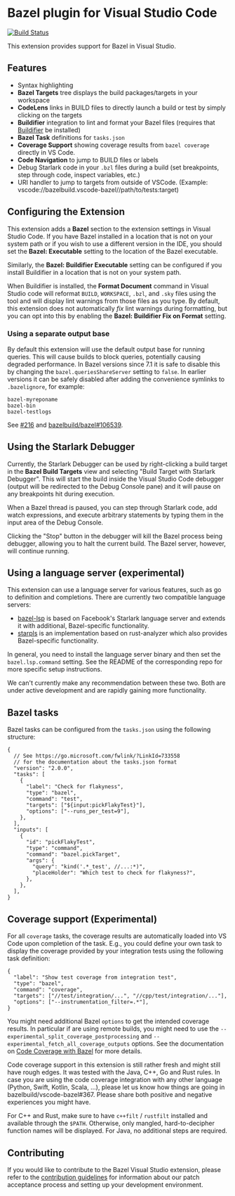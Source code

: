 # Bazel plugin for Visual Studio Code

[![Build Status](https://badge.buildkite.com/ecab448484315779ec28a95f8501b7f77a9a2abfc787037d5e.svg?branch=master)](https://buildkite.com/bazel/vscode-bazel-vs-bazel)

This extension provides support for Bazel in Visual Studio.

## Features

- Syntax highlighting
- **Bazel Targets** tree displays the build packages/targets in your
  workspace
- **CodeLens** links in BUILD files to directly launch a build or test by simply
  clicking on the targets
- **Buildifier** integration to lint and format your Bazel files (requires that
  [Buildifier](https://github.com/bazelbuild/buildtools/releases) be installed)
- **Bazel Task** definitions for `tasks.json`
- **Coverage Support** showing coverage results from `bazel coverage` directly
  in VS Code.
- **Code Navigation** to jump to BUILD files or labels
- Debug Starlark code in your `.bzl` files during a build (set breakpoints, step
  through code, inspect variables, etc.)
- URI handler to jump to targets from outside of VSCode. (Example: vscode://bazelbuild.vscode-bazel//path/to/tests:target)

## Configuring the Extension

This extension adds a **Bazel** section to the extension settings in Visual
Studio Code. If you have Bazel installed in a location that is not on your
system path or if you wish to use a different version in the IDE, you should
set the **Bazel: Executable** setting to the location of the Bazel executable.

Similarly, the **Bazel: Buildifier Executable** setting can be configured if
you install Buildifier in a location that is not on your system path.

When Buildifier is installed, the **Format Document** command in Visual Studio
code will reformat `BUILD`, `WORKSPACE`, `.bzl`, and `.sky` files using the
tool and will display lint warnings from those files as you type. By default,
this extension does not automatically _fix_ lint warnings during formatting,
but you can opt into this by enabling the **Bazel: Buildifier Fix on Format**
setting.

### Using a separate output base

By default this extension will use the default output base for running queries. This will cause builds to block queries, potentially causing degraded performance. In Bazel versions since 7.1 it is safe to disable this by changing the `bazel.queriesShareServer` setting to `false`. In earlier versions it can be safely disabled after adding the convenience symlinks to `.bazelignore`, for example:

```
bazel-myreponame
bazel-bin
bazel-testlogs
```

See [#216](https://github.com/bazelbuild/vscode-bazel/issues/216) and [bazelbuild/bazel#106539](https://github.com/bazelbuild/bazel/issues/10653).

## Using the Starlark Debugger

Currently, the Starlark Debugger can be used by right-clicking a build target in
the **Bazel Build Targets** view and selecting "Build Target with Starlark
Debugger". This will start the build inside the Visual Studio Code debugger
(output will be redirected to the Debug Console pane) and it will pause on any
breakpoints hit during execution.

When a Bazel thread is paused, you can step through Starlark code, add watch
expressions, and execute arbitrary statements by typing them in the input area
of the Debug Console.

Clicking the "Stop" button in the debugger will kill the Bazel process being
debugger, allowing you to halt the current build. The Bazel server, however,
will continue running.

## Using a language server (experimental)

This extension can use a language server for various features, such as go to definition and completions. There are currently two compatible language servers:

- [bazel-lsp](https://github.com/cameron-martin/bazel-lsp) is based on Facebook's Starlark language server and extends it with additional, Bazel-specific functionality.
- [starpls](https://github.com/withered-magic/starpls) is an implementation based on rust-analyzer which also provides Bazel-specific functionality.

In general, you need to install the language server binary and then set the `bazel.lsp.command` setting. See the README of the corresponding repo for more specific setup instructions.

We can't currently make any recommendation between these two. Both are under active development and are rapidly gaining more functionality.

## Bazel tasks

Bazel tasks can be configured from the `tasks.json` using the following structure:

```jsonc
{
  // See https://go.microsoft.com/fwlink/?LinkId=733558
  // for the documentation about the tasks.json format
  "version": "2.0.0",
  "tasks": [
    {
      "label": "Check for flakyness",
      "type": "bazel",
      "command": "test",
      "targets": ["${input:pickFlakyTest}"],
      "options": ["--runs_per_test=9"],
    },
  ],
  "inputs": [
    {
      "id": "pickFlakyTest",
      "type": "command",
      "command": "bazel.pickTarget",
      "args": {
        "query": "kind('.*_test', //...:*)",
        "placeHolder": "Which test to check for flakyness?",
      },
    },
  ],
}
```

## Coverage support (Experimental)

For all `coverage` tasks, the coverage results are automatically loaded into VS
Code upon completion of the task. E.g., you could define your own task to
display the coverage provided by your integration tests using the following task
definition:

```jsonc
{
  "label": "Show test coverage from integration test",
  "type": "bazel",
  "command": "coverage",
  "targets": ["//test/integration/...", "//cpp/test/integration/..."],
  "options": ["--instrumentation_filter=.*"],
}
```

You might need additional Bazel `options` to get the intended coverage results.
In particular if are using remote builds, you might need to use the
`--experimental_split_coverage_postprocessing` and `--experimental_fetch_all_coverage_outputs`
options. See the documentation on [Code Coverage with Bazel](https://bazel.build/configure/coverage)
for more details.

Code coverage support in this extension is still rather fresh and might still
have rough edges. It was tested with the Java, C++, Go and Rust rules.
In case you are using the code coverage integration with any other language
(Python, Swift, Kotlin, Scala, ...), please let us know how things are going in
bazelbuild/vscode-bazel#367. Please share both positive and negative experiences
you might have.

For C++ and Rust, make sure to have `c++filt` / `rustfilt` installed and
available through the `$PATH`. Otherwise, only mangled, hard-to-decipher
function names will be displayed. For Java, no additional steps are required.

## Contributing

If you would like to contribute to the Bazel Visual Studio extension, please
refer to the [contribution guidelines](CONTRIBUTING.md) for information about
our patch acceptance process and setting up your development environment.
